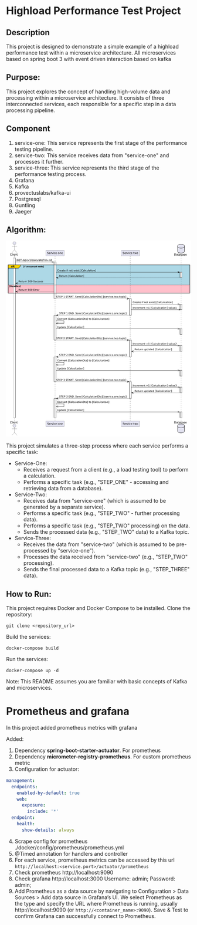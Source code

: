 # Highload Performance Test Project

## Description
This project is designed to demonstrate a simple example of a highload performance test within a microservice architecture.
All microservices based on spring boot 3 with event driven interaction based on kafka

## Purpose:
This project explores the concept of handling high-volume data and processing within a microservice architecture. It consists of three interconnected services, each responsible for a specific step in a data processing pipeline.

## Component
1. service-one: This service represents the first stage of the performance testing pipeline.
2. service-two: This service receives data from "service-one" and processes it further.
3. service-three: This service represents the third stage of the performance testing process.
1. Grafana
2. Kafka
3. provectuslabs/kafka-ui
4. Postgresql
5. Guntling
6. Jaeger

## Algorithm:
![sequence_diagram.png](./doc/uml/sequence_diagram.png)

This project simulates a three-step process where each service performs a specific task:

- Service-One:
    - Receives a request from a client (e.g., a load testing tool) to perform a calculation.
    - Performs a specific task (e.g., "STEP_ONE" - accessing and retrieving data from a database).
- Service-Two:
    - Receives data from "service-one" (which is assumed to be generated by a separate service).
    - Performs a specific task (e.g., "STEP_TWO" - further processing data).
    - Performs a specific task (e.g., "STEP_TWO" processing) on the data.
    - Sends the processed data (e.g., "STEP_TWO" data) to a Kafka topic.
- Service-Three:
    - Receives the data from "service-two" (which is assumed to be pre-processed by "service-one").
    - Processes the data received from "service-two" (e.g., "STEP_TWO" processing).
    - Sends the final processed data to a Kafka topic (e.g., "STEP_THREE" data).

## How to Run:
This project requires Docker and Docker Compose to be installed.
Clone the repository:
```
git clone <repository_url>
```

Build the services:
```
docker-compose build
```

Run the services:
```
docker-compose up -d
```
Note: This README assumes you are familiar with basic concepts of Kafka and microservices.


# Prometheus and grafana
In this project added prometheus metrics with grafana

Added:
1. Dependency **spring-boot-starter-actuator**. For prometheus
2. Dependency **micrometer-registry-prometheus**. For custom prometheus metric
3. Configuration for actuator:
```yaml
management:
  endpoints:
    enabled-by-default: true
    web:
      exposure:
        include: '*'
  endpoint:
    health:
      show-details: always
```
4. Scrape config for prometheus ./docker/config/prometheus/prometheus.yml
5. @Timed annotation for handlers and controller
5. For each service, prometheus metrics can be accessed by this url
   `http://localhost:<service.port>/actuator/prometheus`
6. Check prometheus http://localhost:9090
7. Check grafana http://localhost:3000 Username: admin; Password: admin;
8. Add Prometheus as a data source by navigating to Configuration > Data Sources > Add data source in Grafana’s UI. We select Prometheus as the type and specify the URL where Prometheus is running, usually http://localhost:9090 (or `http://<container_name>:9090`).
   Save & Test to confirm Grafana can successfully connect to Prometheus.